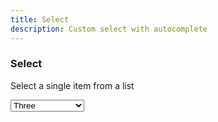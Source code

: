 ```yaml
---
title: Select
description: Custom select with autocomplete
---
```


### Select

Select a single item from a list

<div data-controller="select" class="autocomplete-input-container">
  <select name="field">
    <option value>Select an option</option>
    <option value="1">One</option>
    <option value="2">Two</option>
    <option value="3" selected>Three</option>
    <option value="4">Four</option>
    <option value="5">Five</option>
    <option value="6">Six</option>
  </select>
</div>
